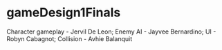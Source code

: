 # gameDesign1Finals
Character gameplay - Jervil De Leon; Enemy AI - Jayvee Bernardino; UI - Robyn Cabagnot; Collision - Avhie Balanquit

